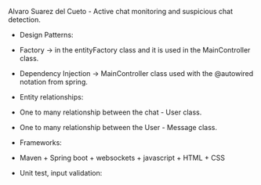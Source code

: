 Alvaro Suarez del Cueto - Active chat monitoring and suspicious chat detection.
- Design Patterns: 
- Factory -> in the entityFactory class and it is used in the MainController class.
- Dependency Injection ->  MainController class used with the @autowired notation from spring.

- Entity relationships: 
- One to many relationship between the chat - User class.
- One to many relationship between the User - Message class.

- Frameworks:
- Maven + Spring boot + websockets + javascript + HTML + CSS

- Unit test, input validation:

